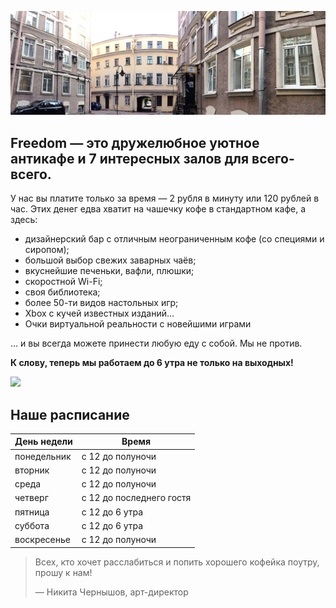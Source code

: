 ![](enter.jpg)
## Freedom — это дружелюбное уютное антикафе и 7 интересных залов для всего-всего.

У нас вы платите только за время — 2 рубля в минуту или 120 рублей в час. Этих денег едва хватит на чашечку кофе в стандартном кафе, а здесь:

* дизайнерский бар с отличным неограниченным кофе \(со специями и сиропом\);
* большой выбор свежих заварных чаёв;
* вкуснейшие печеньки, вафли, плюшки;
* скоростной Wi-Fi;
* своя библиотека;
* более 50-ти видов настольных игр;
* Xbox с кучей известных изданий…
* Очки виртуальной реальности с новейшими играми

… и вы всегда можете принести любую еду с собой. Мы не против.

**К слову, теперь мы работаем до 6 утра не только на выходных!**

![](https://psv4.vk.me/c810528/u260636074/docs/5df78c155a77/line.jpg?extra=W9A5bC5sdWMi6HijxgWkazEgGhaK_BlQJ6bGLwPlEPVuXbOrlvKFWfbIr8pajYOnyRP6Ee_TFlrM-Qo6VyT6Wsk494RdGeIqVnJTbQl-T4MTfNlK-fjyGfj41w)

## Наше расписание

| День недели | Время |
| --- | --- |
| понедельник | с 12 до полуночи |
| вторник | с 12 до полуночи |
| среда | с 12 до полуночи |
| четверг | с 12 до последнего гостя |
| пятница | с 12 до 6 утра |
| суббота | с 12 до 6 утра |
| воскресенье | с 12 до полуночи |

> Всех, кто хочет расслабиться и попить хорошего кофейка поутру, прошу к нам!
> 
> — Никита Чернышов, арт-директор

